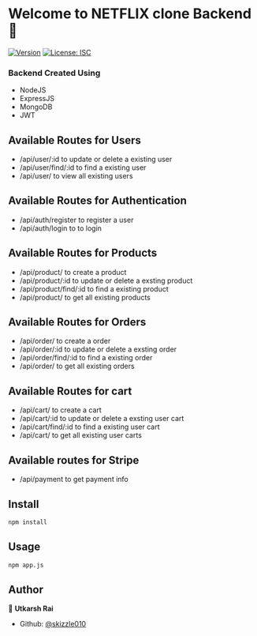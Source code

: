 # Welcome to NETFLIX clone Backend👋
[![Version](https://img.shields.io/npm/v/backend-template.svg)](https://www.npmjs.com/package/backend-template)
[![License: ISC](https://img.shields.io/badge/License-ISC-yellow.svg)](#)

### Backend Created Using 
* NodeJS
* ExpressJS
* MongoDB
* JWT

## Available Routes for Users 

* /api/user/:id to update or delete a existing user
* /api/user/find/:id to find a existing user
* /api/user/ to view all existing users 


## Available Routes for Authentication

* /api/auth/register to register a user
* /api/auth/login to to login


## Available Routes for Products
* /api/product/ to create a product
* /api/product/:id to update or delete a exsting product
* /api/product/find/:id to find a existing product
* /api/product/ to get all existing products


## Available Routes for Orders
* /api/order/ to create a order
* /api/order/:id to update or delete a exsting order
* /api/order/find/:id to find a existing order
* /api/order/ to get all existing orders


## Available Routes for cart
* /api/cart/ to create a cart
* /api/cart/:id to update or delete a exsting user cart
* /api/cart/find/:id to find a existing user cart
* /api/cart/ to get all existing user carts


## Available routes for Stripe
* /api/payment to get payment info


## Install

```sh
npm install
```

## Usage

```sh
npm app.js
```

## Author

👤 **Utkarsh Rai**

* Github: [@skizzle010](https://github.com/skizzle010)

